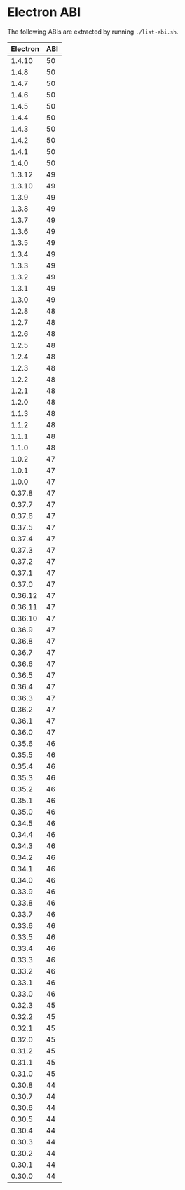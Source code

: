# Electron ABI

The following ABIs are extracted by running `./list-abi.sh`.

Electron | ABI
---------|------
1.4.10 | 50
1.4.8 | 50
1.4.7 | 50
1.4.6 | 50
1.4.5 | 50
1.4.4 | 50
1.4.3 | 50
1.4.2 | 50
1.4.1 | 50
1.4.0 | 50
1.3.12 | 49
1.3.10 | 49
1.3.9 | 49
1.3.8 | 49
1.3.7 | 49
1.3.6 | 49
1.3.5 | 49
1.3.4 | 49
1.3.3 | 49
1.3.2 | 49
1.3.1 | 49
1.3.0 | 49
1.2.8 | 48
1.2.7 | 48
1.2.6 | 48
1.2.5 | 48
1.2.4 | 48
1.2.3 | 48
1.2.2 | 48
1.2.1 | 48
1.2.0 | 48
1.1.3 | 48
1.1.2 | 48
1.1.1 | 48
1.1.0 | 48
1.0.2 | 47
1.0.1 | 47
1.0.0 | 47
0.37.8 | 47
0.37.7 | 47
0.37.6 | 47
0.37.5 | 47
0.37.4 | 47
0.37.3 | 47
0.37.2 | 47
0.37.1 | 47
0.37.0 | 47
0.36.12 | 47
0.36.11 | 47
0.36.10 | 47
0.36.9 | 47
0.36.8 | 47
0.36.7 | 47
0.36.6 | 47
0.36.5 | 47
0.36.4 | 47
0.36.3 | 47
0.36.2 | 47
0.36.1 | 47
0.36.0 | 47
0.35.6 | 46
0.35.5 | 46
0.35.4 | 46
0.35.3 | 46
0.35.2 | 46
0.35.1 | 46
0.35.0 | 46
0.34.5 | 46
0.34.4 | 46
0.34.3 | 46
0.34.2 | 46
0.34.1 | 46
0.34.0 | 46
0.33.9 | 46
0.33.8 | 46
0.33.7 | 46
0.33.6 | 46
0.33.5 | 46
0.33.4 | 46
0.33.3 | 46
0.33.2 | 46
0.33.1 | 46
0.33.0 | 46
0.32.3 | 45
0.32.2 | 45
0.32.1 | 45
0.32.0 | 45
0.31.2 | 45
0.31.1 | 45
0.31.0 | 45
0.30.8 | 44
0.30.7 | 44
0.30.6 | 44
0.30.5 | 44
0.30.4 | 44
0.30.3 | 44
0.30.2 | 44
0.30.1 | 44
0.30.0 | 44
